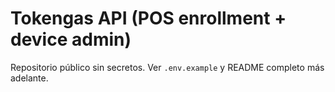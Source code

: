 # Tokengas API (POS enrollment + device admin)

Repositorio público sin secretos. Ver `.env.example` y README completo más adelante.
